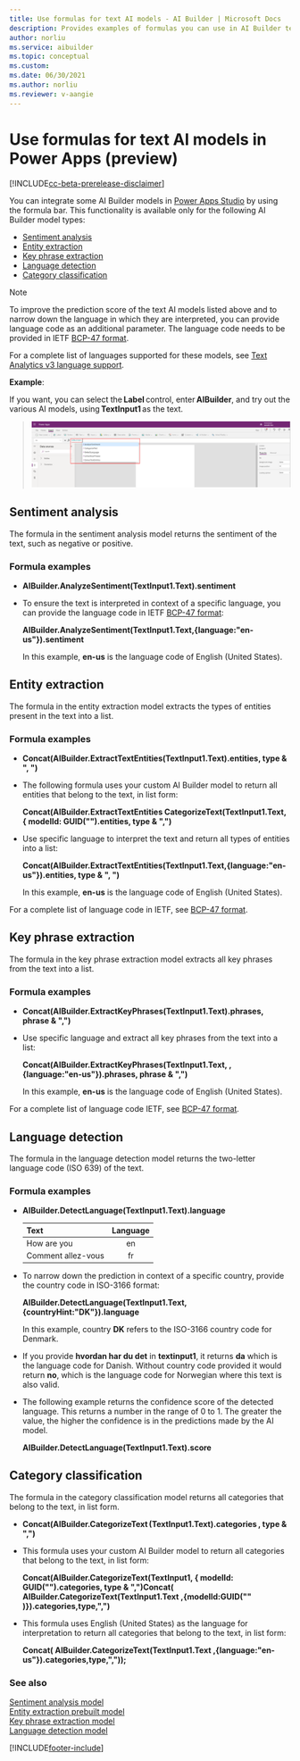 ```yaml
---
title: Use formulas for text AI models - AI Builder | Microsoft Docs
description: Provides examples of formulas you can use in AI Builder text models.
author: norliu
ms.service: aibuilder
ms.topic: conceptual 
ms.custom: 
ms.date: 06/30/2021
ms.author: norliu
ms.reviewer: v-aangie
---
```


# Use formulas for text AI models in Power Apps (preview)

[!INCLUDE[cc-beta-prerelease-disclaimer](./includes/cc-beta-prerelease-disclaimer.md)]

You can integrate some AI Builder models in [Power Apps Studio](https://create.powerapps.com) by using the formula bar. This functionality is available only for the following AI Builder model types:

- [Sentiment analysis](#sentiment-analysis)
- [Entity extraction](#entity-extraction)
- [Key phrase extraction](#key-phrase-extraction)
- [Language detection](#language-detection)
- [Category classification](#category-classification)

 > [!NOTE]
 > To improve the prediction score of the text AI models listed above and to narrow down the language in which they are interpreted, you can provide language code as an additional parameter. The language code needs to be provided in IETF [BCP-47 format](/openspecs/office_standards/ms-oe376/6c085406-a698-4e12-9d4d-c3b0ee3dbc4a).
>
> For a complete list of languages supported for these models, see [Text Analytics v3 language support](/azure/cognitive-services/text-analytics/language-support?tabs=sentiment-analysis).

**Example**:

If you want, you can select the **Label** control, enter **AIBuilder**, and try out the various AI models, using **TextInput1** as the text.

> ![Available formulas](media/formula-menu.png "Available formulas")

## Sentiment analysis

The formula in the sentiment analysis model returns the sentiment of the text, such as negative or positive.

### Formula examples

- **AIBuilder.AnalyzeSentiment(TextInput1.Text).sentiment**

- To ensure the text is interpreted in context of a specific language, you can provide the language code in IETF [BCP-47 format](/openspecs/office_standards/ms-oe376/6c085406-a698-4e12-9d4d-c3b0ee3dbc4a):

   **AIBuilder.AnalyzeSentiment(TextInput1.Text,{language:"en-us"}).sentiment**

   In this example, **en-us** is the language code of English (United States).

## Entity extraction

The formula in the entity extraction model extracts the types of entities present in the text into a list.

### Formula examples

- **Concat(AIBuilder.ExtractTextEntities(TextInput1.Text).entities, type & ", ")**

- The following formula uses your custom AI Builder model to return all entities that belong to the text, in list form:

   **Concat(AIBuilder.ExtractTextEntities CategorizeText(TextInput1.Text, { modelId: GUID("<yourModelId>").entities, type & ",")**

- Use specific language to interpret the text and return all types of entities into a list:

   **Concat(AIBuilder.ExtractTextEntities(TextInput1.Text,{language:"en-us"}).entities, type & ", ")**

   In this example, **en-us** is the language code of English (United States).

For a complete list of language code in IETF, see [BCP-47 format](/openspecs/office_standards/ms-oe376/6c085406-a698-4e12-9d4d-c3b0ee3dbc4a).

## Key phrase extraction

The formula in the key phrase extraction model extracts all key phrases from the text into a list.

### Formula examples

- **Concat(AIBuilder.ExtractKeyPhrases(TextInput1.Text).phrases, phrase & ",")**

- Use specific language and extract all key phrases from the text into a list:

   **Concat(AIBuilder.ExtractKeyPhrases(TextInput1.Text, ,{language:"en-us"}).phrases, phrase & ",")**

   In this example, **en-us** is the language code of English (United States).

For a complete list of language code IETF, see [BCP-47 format](/openspecs/office_standards/ms-oe376/6c085406-a698-4e12-9d4d-c3b0ee3dbc4a).

## Language detection

The formula in the language detection model returns the two-letter language code (ISO 639) of the text.

### Formula examples

- **AIBuilder.DetectLanguage(TextInput1.Text).language**

   |Text  |Language  |
   |---------|:---------:|
   |How are you    |    en     |
   |Comment allez-vous    |    fr     |

- To narrow down the prediction in context of a specific country, provide the country code in ISO-3166 format:

   **AIBuilder.DetectLanguage(TextInput1.Text,{countryHint:"DK"}).language**  

   In this example, country **DK** refers to the ISO-3166 country code for Denmark.

- If you provide **hvordan har du det** in **textinput1**, it returns **da** which is the language code for Danish. Without country code provided it would return **no**, which is the language code for Norwegian where this text is also valid.

- The following example returns the confidence score of the detected language. This returns a number in the range of 0 to 1. The greater the value, the higher the confidence is in the predictions made by the AI model.

   **AIBuilder.DetectLanguage(TextInput1.Text).score**  

## Category classification

The formula in the category classification model returns all categories that belong to the text, in list form.

- **Concat(AIBuilder.CategorizeText (TextInput1.Text).categories , type & ",")**

- This formula uses your custom AI Builder model to return all categories that belong to the text, in list form:

   **Concat(AIBuilder.CategorizeText(TextInput1, { modelId: GUID("<yourModelId>").categories, type & ",")Concat( AIBuilder.CategorizeText(TextInput1.Text ,{modelId:GUID("<your model id>" )}).categories,type,",")**

- This formula uses English (United States) as the language for interpretation to return all categories that belong to the text, in list form:

   **Concat( AIBuilder.CategorizeText(TextInput1.Text ,{language:"en-us"}).categories,type,","));**

### See also

[Sentiment analysis model](prebuilt-sentiment-analysis.md)  
[Entity extraction prebuilt model](prebuilt-entity-extraction.md)  
[Key phrase extraction model](prebuilt-key-phrase.md)  
[Language detection model](prebuilt-language-detection.md)


[!INCLUDE[footer-include](includes/footer-banner.md)]